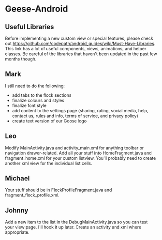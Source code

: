 # Geese-Android

Useful Libraries
-----------------
Before implementing a new custom view or special features, please check out https://github.com/codepath/android_guides/wiki/Must-Have-Libraries. This link has a lot of useful components, views, animations, and helper classes. Be careful of the libraries that haven't been updated in the past few months though.

Mark
------
I still need to do the following:
* add tabs to the flock sections 
* finalize colours and styles
* finalize font style
* add content to the settings page (sharing, rating, social media, help, contact us, rules and info, terms of service, and privacy policy)
* create text version of our Goose logo

Leo
-------
Modify MainActivity.java and activity_main.xml for anything toolbar or navigation drawer-related. Add all your stuff into HomeFragment.java and fragment_home.xml for your custom listview. You'll probably need to create another xml view for the individual list cells. 

Michael
--------
Your stuff should be in FlockProfileFragment.java and fragment_flock_profile.xml. 

Johnny
-------
Add a new item to the list in the DebugMainActivity.java so you can test your view page. I'll hook it up later. Create an activity and xml where appropriate. 
